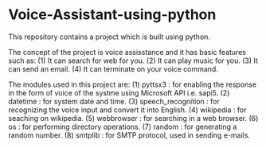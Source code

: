 # Voice-Assistant-using-python
This repository contains a project which is built using python.

The concept of the project is voice assisstance and it has basic features such as:
  (1) It can search for web for you.
  (2) It can play music for you.
  (3) It can send an email.
  (4) It can terminate on your voice command.
  
The modules used in this project are:
  (1) pyttsx3 : for enabling the response in the form of voice of the systme using Microsoft API i.e. sapi5.
  (2) datetime : for system date and time.
  (3) speech_recognition : for recognizing the voice input and convert it into English.
  (4) wikipedia : for seaching on wikipedia.
  (5) webbrowser : for searching in a web browser.
  (6) os : for performing directory operations.
  (7) random : for generating a random number.
  (8) smtplib : for SMTP protocol, used in sending e-mails.
  
 
